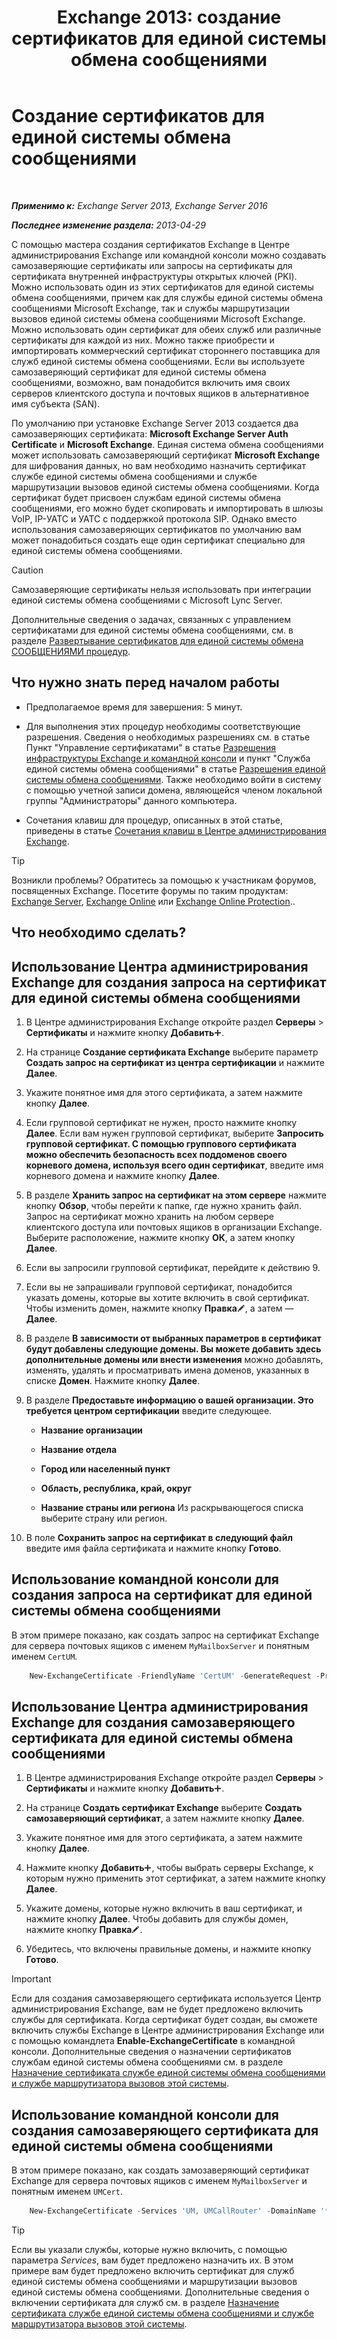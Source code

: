 ﻿---
title: 'Exchange 2013: создание сертификатов для единой системы обмена сообщениями'
TOCTitle: Создание сертификатов для единой системы обмена сообщениями
ms:assetid: 66807ee7-3d3f-482d-a3ac-d4e9baca3271
ms:mtpsurl: https://technet.microsoft.com/ru-ru/library/Dn205141(v=EXCHG.150)
ms:contentKeyID: 54652123
ms.date: 04/30/2018
mtps_version: v=EXCHG.150
ms.translationtype: HT
---

# Создание сертификатов для единой системы обмена сообщениями

 

_**Применимо к:** Exchange Server 2013, Exchange Server 2016_

_**Последнее изменение раздела:** 2013-04-29_

С помощью мастера создания сертификатов Exchange в Центре администрирования Exchange или командной консоли можно создавать самозаверяющие сертификаты или запросы на сертификаты для сертификата внутренней инфраструктуры открытых ключей (PKI). Можно использовать один из этих сертификатов для единой системы обмена сообщениями, причем как для службы единой системы обмена сообщениями Microsoft Exchange, так и службы маршрутизации вызовов единой системы обмена сообщениями Microsoft Exchange. Можно использовать один сертификат для обеих служб или различные сертификаты для каждой из них. Можно также приобрести и импортировать коммерческий сертификат стороннего поставщика для служб единой системы обмена сообщениями. Если вы используете самозаверяющий сертификат для единой системы обмена сообщениями, возможно, вам понадобится включить имя своих серверов клиентского доступа и почтовых ящиков в альтернативное имя субъекта (SAN).

По умолчанию при установке Exchange Server 2013 создается два самозаверяющих сертификата: **Microsoft Exchange Server Auth Certificate** и **Microsoft Exchange**. Единая система обмена сообщениями может использовать самозаверяющий сертификат **Microsoft Exchange** для шифрования данных, но вам необходимо назначить сертификат службе единой системы обмена сообщениями и службе маршрутизации вызовов единой системы обмена сообщениями. Когда сертификат будет присвоен службам единой системы обмена сообщениями, его можно будет скопировать и импортировать в шлюзы VoIP, IP-УАТС и УАТС с поддержкой протокола SIP. Однако вместо использования самозаверяющих сертификатов по умолчанию вам может понадобиться создать еще один сертификат специально для единой системы обмена сообщениями.

> [!CAUTION]  
> Самозаверяющие сертификаты нельзя использовать при интеграции единой системы обмена сообщениями с Microsoft Lync Server.


Дополнительные сведения о задачах, связанных с управлением сертификатами для единой системы обмена сообщениями, см. в разделе [Развертывание сертификатов для единой системы обмена СООБЩЕНИЯМИ процедур](deploying-certificates-for-um-procedures-exchange-2013-help.md).

## Что нужно знать перед началом работы

  - Предполагаемое время для завершения: 5 минут.

  - Для выполнения этих процедур необходимы соответствующие разрешения. Сведения о необходимых разрешениях см. в статье Пункт "Управление сертификатами" в статье [Разрешения инфраструктуры Exchange и командной консоли](exchange-and-shell-infrastructure-permissions-exchange-2013-help.md) и пункт "Служба единой системы обмена сообщениями" в статье [Разрешения единой системы обмена сообщениями](unified-messaging-permissions-exchange-2013-help.md). Также необходимо войти в систему с помощью учетной записи домена, являющейся членом локальной группы "Администраторы" данного компьютера.

  - Сочетания клавиш для процедур, описанных в этой статье, приведены в статье [Сочетания клавиш в Центре администрирования Exchange](keyboard-shortcuts-in-the-exchange-admin-center-exchange-online-protection-help.md).

> [!TIP]  
> Возникли проблемы? Обратитесь за помощью к участникам форумов, посвященных Exchange. Посетите форумы по таким продуктам: <a href="https://go.microsoft.com/fwlink/p/?linkid=60612">Exchange Server</a>, <a href="https://go.microsoft.com/fwlink/p/?linkid=267542">Exchange Online</a> или <a href="https://go.microsoft.com/fwlink/p/?linkid=285351">Exchange Online Protection</a>..


## Что необходимо сделать?

## Использование Центра администрирования Exchange для создания запроса на сертификат для единой системы обмена сообщениями

1.  В Центре администрирования Exchange откройте раздел **Серверы** \> **Сертификаты** и нажмите кнопку **Добавить**![Значок добавления](images/JJ218640.c1e75329-d6d7-4073-a27d-498590bbb558(EXCHG.150).gif "Значок добавления").

2.  На странице **Создание сертификата Exchange** выберите параметр **Создать запрос на сертификат из центра сертификации** и нажмите **Далее**.

3.  Укажите понятное имя для этого сертификата, а затем нажмите кнопку **Далее**.

4.  Если групповой сертификат не нужен, просто нажмите кнопку **Далее**. Если вам нужен групповой сертификат, выберите **Запросить групповой сертификат. С помощью группового сертификата можно обеспечить безопасность всех поддоменов своего корневого домена, используя всего один сертификат**, введите имя корневого домена и нажмите кнопку **Далее**.

5.  В разделе **Хранить запрос на сертификат на этом сервере** нажмите кнопку **Обзор**, чтобы перейти к папке, где нужно хранить файл. Запрос на сертификат можно хранить на любом сервере клиентского доступа или почтовых ящиков в организации Exchange. Выберите расположение, нажмите кнопку **ОК**, а затем кнопку **Далее**.

6.  Если вы запросили групповой сертификат, перейдите к действию 9.

7.  Если вы не запрашивали групповой сертификат, понадобится указать домены, которые вы хотите включить в свой сертификат. Чтобы изменить домен, нажмите кнопку **Правка**![Значок редактирования](images/Bb124582.6f53ccb2-1f13-4c02-bea0-30690e6ea71d(EXCHG.150).gif "Значок редактирования"), а затем — **Далее**.

8.  В разделе **В зависимости от выбранных параметров в сертификат будут добавлены следующие домены. Вы можете добавить здесь дополнительные домены или внести изменения** можно добавлять, изменять, удалять и просматривать имена доменов, указанных в списке **Домен**. Нажмите кнопку **Далее**.

9.  В разделе **Предоставьте информацию о вашей организации. Это требуется центром сертификации** введите следующее.
    
      - **Название организации**
    
      - **Название отдела**
    
      - **Город или населенный пункт**
    
      - **Область, республика, край, округ**
    
      - **Название страны или региона** Из раскрывающегося списка выберите страну или регион.

10. В поле **Сохранить запрос на сертификат в следующий файл** введите имя файла сертификата и нажмите кнопку **Готово**.

## Использование командной консоли для создания запроса на сертификат для единой системы обмена сообщениями

В этом примере показано, как создать запрос на сертификат Exchange для сервера почтовых ящиков с именем `MyMailboxServer` и понятным именем `CertUM`.
```powershell
    New-ExchangeCertificate -FriendlyName 'CertUM' -GenerateRequest -PrivateKeyExportable $true -KeySize '2048' -DomainName '*.northwindtraders.com' -SubjectName 'C=US,S=wa,L=redmond,O=northwindtraders,OU=servers,CN= northwindtraders.com' -Server 'MyMailboxServer'
```
## Использование Центра администрирования Exchange для создания самозаверяющего сертификата для единой системы обмена сообщениями

1.  В Центре администрирования Exchange откройте раздел **Серверы** \> **Сертификаты** и нажмите кнопку **Добавить**![Значок добавления](images/JJ218640.c1e75329-d6d7-4073-a27d-498590bbb558(EXCHG.150).gif "Значок добавления").

2.  На странице **Создать сертификат Exchange** выберите **Создать самозаверяющий сертификат**, а затем нажмите кнопку **Далее**.

3.  Укажите понятное имя для этого сертификата, а затем нажмите кнопку **Далее**.

4.  Нажмите кнопку **Добавить**![Значок добавления](images/JJ218640.c1e75329-d6d7-4073-a27d-498590bbb558(EXCHG.150).gif "Значок добавления"), чтобы выбрать серверы Exchange, к которым нужно применить этот сертификат, а затем нажмите кнопку **Далее**.

5.  Укажите домены, которые нужно включить в ваш сертификат, и нажмите кнопку **Далее**. Чтобы добавить для службы домен, нажмите кнопку **Правка**![Значок редактирования](images/Bb124582.6f53ccb2-1f13-4c02-bea0-30690e6ea71d(EXCHG.150).gif "Значок редактирования").

6.  Убедитесь, что включены правильные домены, и нажмите кнопку **Готово**.

> [!IMPORTANT]  
> Если для создания самозаверяющего сертификата используется Центр администрирования Exchange, вам не будет предложено включить службы для сертификата. Когда сертификат будет создан, вы сможете включить службы Exchange в Центре администрирования Exchange или с помощью командлета <strong>Enable-ExchangeCertificate</strong> в командной консоли. Дополнительные сведения о назначении сертификатов службам единой системы обмена сообщениями см. в разделе <a href="assign-a-certificate-to-the-um-and-um-call-router-services-exchange-2013-help.md">Назначение сертификата службе единой системы обмена сообщениями и службе маршрутизатора вызовов этой системы</a>.


## Использование командной консоли для создания самозаверяющего сертификата для единой системы обмена сообщениями

В этом примере показано, как создать замозаверяющий сертификат Exchange для сервера почтовых ящиков с именем `MyMailboxServer` и понятным именем `UMCert`.
```powershell
    New-ExchangeCertificate -Services 'UM, UMCallRouter' -DomainName '*.northwindtraders.com' -FriendlyName 'UMSelfSigned' -SubjectName 'C=US,S=WA,L=Redmond,O=Northwindtraders,OU=Servers,CN= Northwindtraders.com' -PrivateKeyExportable $true
```
> [!TIP]  
> Если вы указали службы, которые нужно включить, с помощью параметра <em>Services</em>, вам будет предложено назначить их. В этом примере вам будет предложено включить сертификат для служб единой системы обмена сообщениями и маршрутизации вызовов единой системы обмена сообщениями. Дополнительные сведения о включении сертификата для служб см. в разделе <a href="assign-a-certificate-to-the-um-and-um-call-router-services-exchange-2013-help.md">Назначение сертификата службе единой системы обмена сообщениями и службе маршрутизатора вызовов этой системы</a>.

